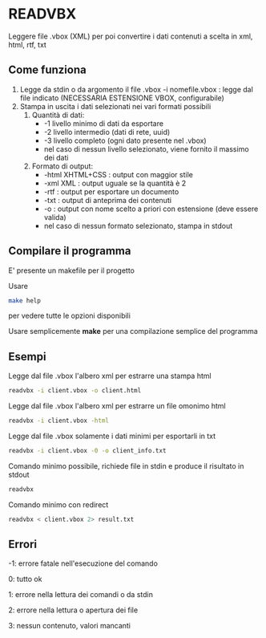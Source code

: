 # READVBX

Leggere file .vbox (XML) per poi convertire i dati contenuti a scelta
in xml, html, rtf, txt

## Come funziona

1. Legge da stdin o da argomento il file .vbox
    -i nomefile.vbox : legge dal file indicato
    (NECESSARIA ESTENSIONE VBOX, configurabile)
1. Stampa in uscita i dati selezionati nei vari formati possibili
	1. Quantità di dati:
	    - -1 livello minimo di dati da esportare
	    - -2 livello intermedio (dati di rete, uuid)
	    - -3 livello completo (ogni dato presente nel .vbox)
	    - nel caso di nessun livello selezionato, viene fornito il massimo dei dati
	1. Formato di output:
	    - -html XHTML+CSS : output con maggior stile
	    - -xml XML : output uguale se la quantità è 2
	    - -rtf : output per esportare un documento
	    - -txt : output di anteprima dei contenuti
	    - -o : output con nome scelto a priori con estensione (deve essere valida)
	    - nel caso di nessun formato selezionato, stampa in stdout

## Compilare il programma

E' presente un makefile per il progetto

Usare
```bash
make help
```
per vedere tutte le opzioni disponibili

Usare semplicemente __make__ per una compilazione semplice del programma

## Esempi

Legge dal file .vbox l'albero xml per estrarre una stampa html

```bash
readvbx -i client.vbox -o client.html
```

Legge dal file .vbox l'albero xml per estrarre un file omonimo html

```bash
readvbx -i client.vbox -html
```

Legge dal file .vbox solamente i dati minimi per esportarli in txt

```bash
readvbx -i client.vbox -0 -o client_info.txt
```

Comando minimo possibile, richiede file in stdin e produce il risultato in stdout

```bash
readvbx
```

Comando minimo con redirect

```bash
readvbx < client.vbox 2> result.txt
```

## Errori

-1: errore fatale nell'esecuzione del comando

0: tutto ok

1: errore nella lettura dei comandi o da stdin

2: errore nella lettura o apertura dei file

3: nessun contenuto, valori mancanti
